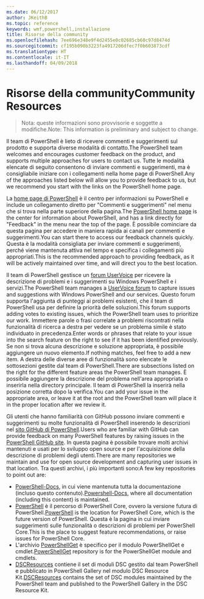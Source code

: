 ```yaml
---
ms.date: 06/12/2017
author: JKeithB
ms.topic: reference
keywords: wmf,powershell,installazione
title: Risorse della community
ms.openlocfilehash: 7ee696e348e9f4d2455e0c02685cb60c97d8474d
ms.sourcegitcommit: cf195b090b3223fa4917206dfec7f0b603873cdf
ms.translationtype: HT
ms.contentlocale: it-IT
ms.lasthandoff: 04/09/2018
---
```

# <a name="community-resources"></a><span data-ttu-id="2f108-103">Risorse della community</span><span class="sxs-lookup"><span data-stu-id="2f108-103">Community Resources</span></span> #
> <span data-ttu-id="2f108-104">Nota: queste informazioni sono provvisorie e soggette a modifiche.</span><span class="sxs-lookup"><span data-stu-id="2f108-104">Note: This information is preliminary and subject to change.</span></span>

<span data-ttu-id="2f108-105">Il team di PowerShell è lieto di ricevere commenti e suggerimenti sul prodotto e supporta diverse modalità di contatto.</span><span class="sxs-lookup"><span data-stu-id="2f108-105">The PowerShell team welcomes and encourages customer feedback on the product, and supports multiple approaches for users to contact us.</span></span>
<span data-ttu-id="2f108-106">Tutte le modalità elencate di seguito consentono di inviare commenti e suggerimenti, ma è consigliabile iniziare con i collegamenti nella home page di PowerShell.</span><span class="sxs-lookup"><span data-stu-id="2f108-106">Any of the approaches listed below will allow you to provide feedback to us, but we recommend you start with the links on the PowerShell home page.</span></span>

<span data-ttu-id="2f108-107">La [home page di PowerShell](https://microsoft.com/powershell) è il centro per informazioni su PowerShell e include un collegamento diretto per "Commenti e suggerimenti" nel menu che si trova nella parte superiore della pagina.</span><span class="sxs-lookup"><span data-stu-id="2f108-107">The [PowerShell home page](https://microsoft.com/powershell) is the center for information about PowerShell, and has a link directly for "Feedback" in the menu near the top of the page.</span></span>
<span data-ttu-id="2f108-108">È possibile cominciare da questa pagina per accedere in maniera rapida ai canali per commenti e suggerimenti.</span><span class="sxs-lookup"><span data-stu-id="2f108-108">You can start there to access our feedback channels quickly.</span></span>
<span data-ttu-id="2f108-109">Questa è la modalità consigliata per inviare commenti e suggerimenti, perché viene mantenuta attiva nel tempo e specifica i collegamenti più appropriati.</span><span class="sxs-lookup"><span data-stu-id="2f108-109">This is the recommended approach to providing feedback, as it will be actively maintained over time, and will direct you to the best location.</span></span>

<span data-ttu-id="2f108-110">Il team di PowerShell gestisce un [forum UserVoice](https://windowsserver.uservoice.com/forums/301869-powershell/) per ricevere la descrizione di problemi e i suggerimenti su Windows PowerShell e i servizi.</span><span class="sxs-lookup"><span data-stu-id="2f108-110">The PowerShell team manages a [UserVoice forum](https://windowsserver.uservoice.com/forums/301869-powershell/) to capture issues and suggestions with Windows PowerShell and our services.</span></span>
<span data-ttu-id="2f108-111">Questo forum supporta l'aggiunta di punteggi ai problemi esistenti, che il team di PowerShell usa per definire la priorità delle soluzioni.</span><span class="sxs-lookup"><span data-stu-id="2f108-111">This forum supports adding votes to existing issues, which the PowerShell team uses to prioritize our work.</span></span>
<span data-ttu-id="2f108-112">Immettere parole o frasi correlate a problemi riscontrati nella funzionalità di ricerca a destra per vedere se un problema simile è stato individuato in precedenza.</span><span class="sxs-lookup"><span data-stu-id="2f108-112">Enter words or phrases that relate to your issue into the search feature on the right to see if it has been identified previously.</span></span>
<span data-ttu-id="2f108-113">Se non si trova alcuna descrizione e soluzione appropriata, è possibile aggiungere un nuovo elemento.</span><span class="sxs-lookup"><span data-stu-id="2f108-113">If nothing matches, feel free to add a new item.</span></span>
<span data-ttu-id="2f108-114">A destra delle diverse aree di funzionalità sono elencate le sottosezioni gestite dal team di PowerShell.</span><span class="sxs-lookup"><span data-stu-id="2f108-114">There are subsections listed on the right for the different feature areas the PowerShell team manages.</span></span>
<span data-ttu-id="2f108-115">È possibile aggiungere la descrizione del problema nell'area appropriata o inserirla nella directory principale. Il team di PowerShell la inserirà nella posizione corretta dopo la verifica.</span><span class="sxs-lookup"><span data-stu-id="2f108-115">You can add your issue in the appropriate area, or leave it at the root and the PowerShell team will place it in the proper location after we review it.</span></span>

<span data-ttu-id="2f108-116">Gli utenti che hanno familiarità con GitHub possono inviare commenti e suggerimenti su molte funzionalità di PowerShell inserendo le descrizioni nel [sito GitHub di PowerShell](https://github.com/powershell).</span><span class="sxs-lookup"><span data-stu-id="2f108-116">Users who are familiar with GitHub can provide feedback on many PowerShell features by raising issues in the [PowerShell GitHub site](https://github.com/powershell).</span></span>
<span data-ttu-id="2f108-117">In questa pagina è possibile trovare molti archivi mantenuti e usati per lo sviluppo open source e per l'acquisizione della descrizione di problemi degli utenti.</span><span class="sxs-lookup"><span data-stu-id="2f108-117">There are many repositories we maintain and use for open source development and capturing user issues in that location.</span></span>
<span data-ttu-id="2f108-118">Tra questi archivi, i più importanti sono:</span><span class="sxs-lookup"><span data-stu-id="2f108-118">A few key repositories to point out are:</span></span>

* <span data-ttu-id="2f108-119">[PowerShell-Docs](https://github.com/PowerShell/powershell-docs), in cui viene mantenuta tutta la documentazione (incluso questo contenuto).</span><span class="sxs-lookup"><span data-stu-id="2f108-119">[Powershell-Docs](https://github.com/PowerShell/powershell-docs), where all documentation (including this content) is maintained.</span></span>
* <span data-ttu-id="2f108-120">[PowerShell](https://github.com/PowerShell/powershell) è il percorso di PowerShell Core, ovvero la versione futura di PowerShell.</span><span class="sxs-lookup"><span data-stu-id="2f108-120">[PowerShell](https://github.com/PowerShell/powershell) is the location for PowerShell Core, which is the future version of PowerShell.</span></span>
<span data-ttu-id="2f108-121">Questa è la pagina in cui inviare suggerimenti sulle funzionalità o descrizioni di problemi per PowerShell Core.</span><span class="sxs-lookup"><span data-stu-id="2f108-121">This is the place to suggest feature recommendations, or raise issues for PowerShell Core.</span></span>
* <span data-ttu-id="2f108-122">L'archivio [PowerShellGet](https://github.com/PowerShell/powershellget) è specifico per il modulo PowerShellGet e cmdlet.</span><span class="sxs-lookup"><span data-stu-id="2f108-122">[PowerShellGet](https://github.com/PowerShell/powershellget) repository is for the PowerShellGet module and cmdlets.</span></span>
* <span data-ttu-id="2f108-123">[DSCResources](https://github.com/PowerShell/DscResources) contiene il set di moduli DSC gestito dal team PowerShell e pubblicato in PowerShell Gallery nel modulo DSC Resource Kit.</span><span class="sxs-lookup"><span data-stu-id="2f108-123">[DSCResources](https://github.com/PowerShell/DscResources) contains the set of DSC modules maintained by the PowerShell team and published to the PowerShell Gallery in the DSC Resource Kit.</span></span>